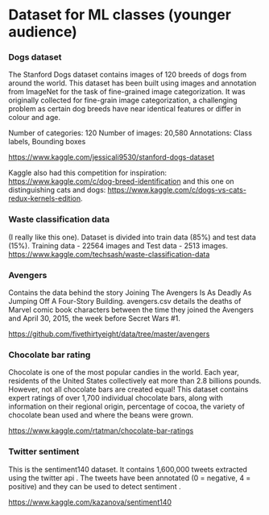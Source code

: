 # Dataset for ML classes (younger audience)


### Dogs dataset

The Stanford Dogs dataset contains images of 120 breeds of dogs from around the world. This dataset has been built using images and annotation from ImageNet for the task of fine-grained image categorization. It was originally collected for fine-grain image categorization, a challenging problem as certain dog breeds have near identical features or differ in colour and age.

Number of categories: 120
Number of images: 20,580
Annotations: Class labels, Bounding boxes

https://www.kaggle.com/jessicali9530/stanford-dogs-dataset

Kaggle also had this competition for inspiration: https://www.kaggle.com/c/dog-breed-identification and this one on distinguishing cats and dogs: https://www.kaggle.com/c/dogs-vs-cats-redux-kernels-edition.


### Waste classification data

(I really like this one). Dataset is divided into train data (85%) and test data (15%). Training data - 22564 images and Test data - 2513 images.
https://www.kaggle.com/techsash/waste-classification-data


### Avengers

Contains the data behind the story Joining The Avengers Is As Deadly As Jumping Off A Four-Story Building.
avengers.csv details the deaths of Marvel comic book characters between the time they joined the Avengers and April 30, 2015, the week before Secret Wars #1.

https://github.com/fivethirtyeight/data/tree/master/avengers


### Chocolate bar rating

Chocolate is one of the most popular candies in the world. Each year, residents of the United States collectively eat more than 2.8 billions pounds. However, not all chocolate bars are created equal! This dataset contains expert ratings of over 1,700 individual chocolate bars, along with information on their regional origin, percentage of cocoa, the variety of chocolate bean used and where the beans were grown.

https://www.kaggle.com/rtatman/chocolate-bar-ratings


### Twitter sentiment

This is the sentiment140 dataset. It contains 1,600,000 tweets extracted using the twitter api . The tweets have been annotated (0 = negative, 4 = positive) and they can be used to detect sentiment .

https://www.kaggle.com/kazanova/sentiment140


